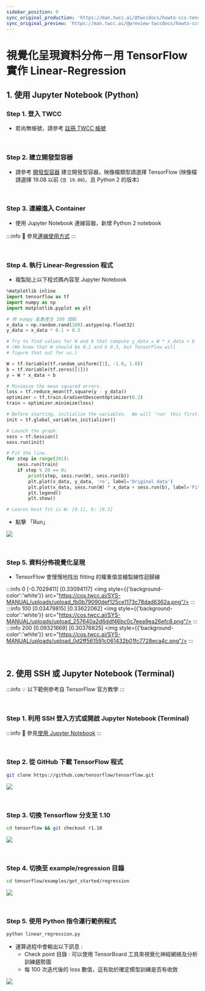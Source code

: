 ```yaml
---
sidebar_position: 9
sync_original_production: 'https://man.twcc.ai/@twccdocs/howto-ccs-tensorflow-visualize-data-distribution-zh' 
sync_original_preview: 'https://man.twcc.ai/@preview-twccdocs/howto-ccs-tensorflow-visualize-data-distribution-zh' 
---
```


# 視覺化呈現資料分佈－用 TensorFlow 實作 Linear-Regression

## 1. 使用 Jupyter Notebook (Python)

### Step 1. 登入 TWCC

- 若尚無帳號，請參考 [註冊 TWCC 帳號](https://www.twcc.ai/doc?page=register_account)

<br/>

### Step 2. 建立開發型容器

- 請參考 [開發型容器](https://www.twcc.ai/doc?page=container#建立開發型容器) 建立開發型容器，映像檔類型請選擇 TensorFlow (映像檔請選擇 19.08 以前 (`含 19.08`)，且 Python 2 的版本)

<br/>


### Step 3. 連線進入 Container

- 使用 Jupyter Notebook 連線容器，新增 Python 2 notebook

:::info 
:book: 參見[連線使用方式](https://www.twcc.ai/doc?page=container#連線使用方式)
:::

<br/>


### Step 4. 執行 Linear-Regression 程式

- 複製貼上以下程式碼內容至 Jupyter Notebook

```python
%matplotlib inline
import tensorflow as tf
import numpy as np
import matplotlib.pyplot as plt

# 用 numpy 亂數產生 100 個點
x_data = np.random.rand(100).astype(np.float32)
y_data = x_data * 0.1 + 0.3

# Try to find values for W and b that compute y_data = W * x_data + b
# (We know that W should be 0.1 and b 0.3, but TensorFlow will
# figure that out for us.)

W = tf.Variable(tf.random_uniform([1], -1.0, 1.0))
b = tf.Variable(tf.zeros([1]))
y = W * x_data + b

# Minimize the mean squared errors.
loss = tf.reduce_mean(tf.square(y - y_data))
optimizer = tf.train.GradientDescentOptimizer(0.2)
train = optimizer.minimize(loss)

# Before starting, initialize the variables.  We will 'run' this first.
init = tf.global_variables_initializer()

# Launch the graph.
sess = tf.Session()
sess.run(init)

# Fit the line.
for step in range(201):
    sess.run(train)
    if step % 20 == 0:
        print(step, sess.run(W), sess.run(b))
        plt.plot(x_data, y_data, 'ro', label='Original data')
        plt.plot(x_data, sess.run(W) * x_data + sess.run(b), label='Fitted line')
        plt.legend()
        plt.show()

# Learns best fit is W: [0.1], b: [0.3]
```

- 點擊 「Run」

![](https://cos.twcc.ai/SYS-MANUAL/uploads/upload_50e380fb051e664273ddc4a0def4346f.png)

<br/>


### Step 5. 資料分佈視覺化呈現

- TensorFlow 會慢慢地找出 fitting 的權重值並繪製線性迴歸線

:::info 0 [-0.7029411] [0.33094117]
<img style={{'background-color':'white'}} src="https://cos.twcc.ai/SYS-MANUAL/uploads/upload_fb0b79090def125ce1173c78dad6362a.png"/>
:::
:::info 100 [0.03479815] [0.33622062]
<img style={{'background-color':'white'}} src="https://cos.twcc.ai/SYS-MANUAL/uploads/upload_257640a2d6ddf46bc0c7eea9ea26efc8.png"/>
:::
:::info 200 [0.09321669] [0.30376825]
<img style={{'background-color':'white'}} src="https://cos.twcc.ai/SYS-MANUAL/uploads/upload_0d2ff561591c061432b01fc7728eca4c.png"/>
:::

<br/>

## 2. 使用 SSH 或 Jupyter Notebook (Terminal)

:::info
:bulb: 以下範例參考自 TensorFlow 官方教學
:::

<br/>

### Step 1. 利用 SSH 登入方式或開啟 Jupyter Notebook (Terminal)

:::info
:book: 參見[使用 Jupyter Notebook](https://www.twcc.ai/doc?page=container#使用-Jupyter-Notebook)
:::

<br/>

### Step 2. 從 GitHub 下載 TensorFlow 程式

```bash
git clone https://github.com/tensorflow/tensorflow.git
```

![](https://cos.twcc.ai/SYS-MANUAL/uploads/upload_94baa375f655c1c8a10cecd3ca0c0d4b.png)

<br/>


### Step 3. 切換 Tensorflow 分支至 1.10

```bash
cd tensorflow && git checkout r1.10
```
![](https://cos.twcc.ai/SYS-MANUAL/uploads/upload_6b54848bfd66229b4d336c2a804a4584.png)

<br/>


### Step 4. 切換至 example/regression 目錄

```bash
cd tensorflow/examples/get_started/regression
```

![](https://cos.twcc.ai/SYS-MANUAL/uploads/upload_5a7ccd02f252fa2873aa6b5ad6c7f3f3.png)

<br/>


### Step 5. 使用 Python 指令運行範例程式

```bash
python linear_regression.py
```

- 運算過程中會輸出以下訊息 :
    - Check point 目錄 : 可以使用 TensorBoard 工具來視覺化神經網絡及分析訓練趨勢圖
    - 每 100 次迭代後的 loss 數值，這有助於確定模型訓練是否有收斂

![](https://cos.twcc.ai/SYS-MANUAL/uploads/upload_0c66fb2a3b252f1eac4ef50818c90af1.png)

